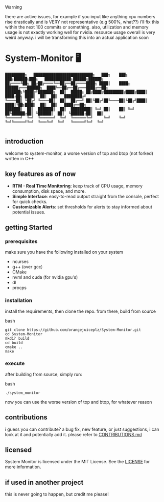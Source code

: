 > [!WARNING]
> there are active issues, for example if you input like anything cpu numbers rise drastically and is VERY not representative (e.g 500%, what??) i'll fix this within the next 100 commits or something.
> also, utilization and memory usage is not exactly working well for nvidia. resource usage overall is very weird anyway.
> i will be transforming this into an actual application soon

# System-Monitor 🖥️

```
█████████╗   ███████████████████████████╗   ███╗    ███╗   ███╗██████╗███╗   ████████████╗██████╗██████╗ 
██╔════╚██╗ ██╔██╔════╚══██╔══██╔════████╗ ████║    ████╗ ██████╔═══██████╗  ████╚══██╔══██╔═══████╔══██╗
███████╗╚████╔╝███████╗  ██║  █████╗ ██╔████╔█████████╔████╔████║   ████╔██╗ ████║  ██║  ██║   ████████╔╝
╚════██║ ╚██╔╝ ╚════██║  ██║  ██╔══╝ ██║╚██╔╝██╚════██║╚██╔╝████║   ████║╚██╗████║  ██║  ██║   ████╔══██╗
███████║  ██║  ███████║  ██║  █████████║ ╚═╝ ██║    ██║ ╚═╝ ██╚██████╔██║ ╚██████║  ██║  ╚██████╔██║  ██║
╚══════╝  ╚═╝  ╚══════╝  ╚═╝  ╚══════╚═╝     ╚═╝    ╚═╝     ╚═╝╚═════╝╚═╝  ╚═══╚═╝  ╚═╝   ╚═════╝╚═╝  ╚═╝
                                                                                                         
```
## introduction

welcome to system-monitor, a worse version of top and btop (not forked) written in C++

## key features as of now

- **RTM - Real Time Monitoring**: keep track of CPU usage, memory consumption, disk space, and more.
- **Simple Interface**: easy-to-read output straight from the console, perfect for quick checks.
- **Customizable Alerts**: set thresholds for alerts to stay informed about potential issues.

## getting Started

### prerequisites

make sure you have the following installed on your system

- ncurses
- g++ (over gcc)
- CMake
- nvml and cuda (for nvidia gpu's)
- dl
- procps

### installation 

install the requirements, then clone the repo. from there, build from source

bash 
```
git clone https://github.com/orangejuiceplz/System-Monitor.git
cd System-Monitor
mkdir build
cd build
cmake ..
make
```
### execute

after building from source, simply run:

bash
```
./system_monitor
```

now you can use the worse version of top and btop, for whatever reason

## contributions

i guess you can contribute? a bug fix, new feature, or just suggestions, i can look at it and potentially add it. please refer to [CONTRIBUTIONS.md](https://github.com/orangejuiceplz/System-Monitor/blob/main/CONTRIBUTIONS.md)

## licensed

System Monitor is licensed under the MIT License. See the  [LICENSE](https://github.com/orangejuiceplz/System-Monitor/blob/main/LICENSE) for more information.

## if used in another project

this is never going to happen, but credit me please! 
